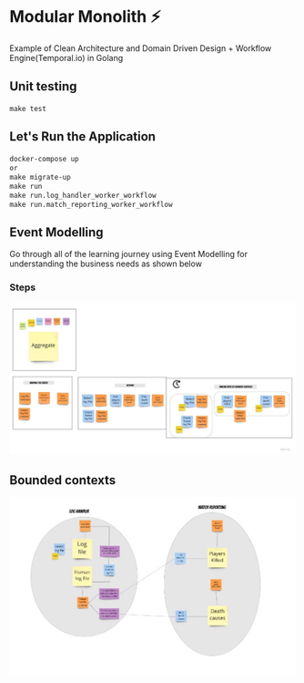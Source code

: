 # Modular Monolith ⚡️

Example of Clean Architecture and Domain Driven Design + Workflow Engine(Temporal.io) in Golang

## Unit testing
```
make test
```

## Let's Run the Application 
```
docker-compose up
or
make migrate-up
make run
make run.log_handler_worker_workflow
make run.match_reporting_worker_workflow
```

## Event Modelling

Go through all of the learning journey using Event Modelling for understanding the business needs as shown below

### Steps
![Image](./assets/EventModelling.jpg?raw=true)

## Bounded contexts
![Image](./assets/EventModellingOutcome.jpg?raw=true)